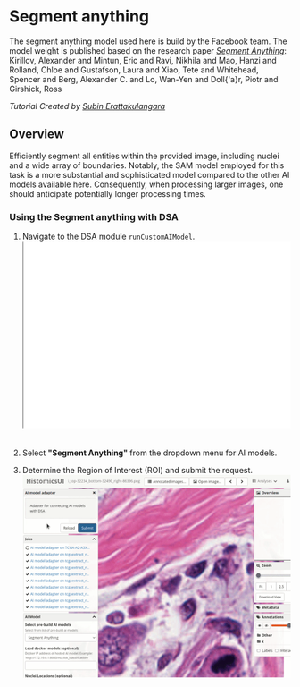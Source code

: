 # Segment anything

The segment anything model used here is build by the Facebook team. The model weight is published based on the research paper
*[Segment Anything](https://arxiv.org/abs/2304.02643)*: Kirillov, Alexander and Mintun, Eric and Ravi, Nikhila and Mao, Hanzi and Rolland, Chloe and Gustafson, Laura and Xiao, Tete and Whitehead, Spencer and Berg, Alexander C. and Lo, Wan-Yen and Doll{\'a}r, Piotr and Girshick, Ross

*Tutorial Created by [Subin Erattakulangara](www.subinek.com)*

## Overview
Efficiently segment all entities within the provided image, including nuclei and a wide array of boundaries. Notably, the SAM model employed for this task is a more substantial and sophisticated model compared to the other AI models available here. Consequently, when processing larger images, one should anticipate potentially longer processing times.

### Using the Segment anything with DSA

1. Navigate to the DSA module `runCustomAIModel`.
![Navigate to DSA adapter](../media/show-histomicstk.gif)
&nbsp;

2. Select **"Segment Anything"** from the dropdown menu for AI models.
&nbsp;

3. Determine the Region of Interest (ROI) and submit the request.
![Select segment anything](../media/segment-anything.gif)